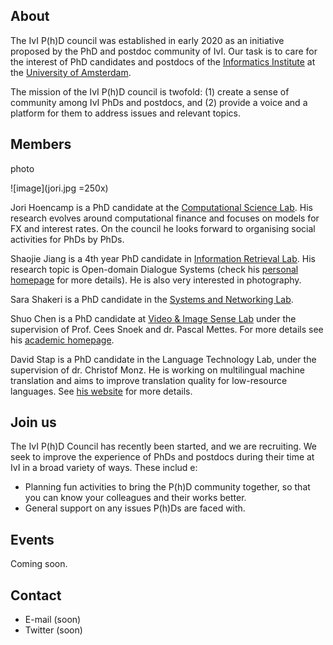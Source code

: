 ## About
The IvI P(h)D council was established in early 2020 as an initiative proposed by the PhD and postdoc community of IvI. Our task is to care for the interest of PhD candidates and postdocs of the [Informatics Institute](https://ivi.uva.nl) at the [University of Amsterdam](https://www.uva.nl).

The mission of the IvI P(h)D council is twofold: (1) create a sense of community among IvI PhDs and postdocs, and (2) provide a voice and a platform for them to address issues and relevant topics.

## Members
photo

![image](jori.jpg =250x)

Jori Hoencamp is a PhD candidate at the [Computational Science Lab](https://ivi.uva.nl/content/research-groups/computational-science/computational-science.html). His research evolves around computational finance and focuses on models for FX and interest rates. On the council he looks forward to organising social activities for PhDs by PhDs.

Shaojie Jiang is a 4th year PhD candidate in [Information Retrieval Lab](https://ilps.science.uva.nl). His research topic is Open-domain Dialogue Systems (check his [personal homepage](https://shaojiejiang.github.io/) for more details). He is also very interested in photography.

Sara Shakeri is a PhD candidate in the [Systems and Networking Lab](https://ivi.fnwi.uva.nl/sne/people/mns-people/).

Shuo Chen is a PhD candidate at [Video & Image Sense Lab](https://ivi.fnwi.uva.nl/vislab/) under the supervision of Prof. Cees Snoek and dr. Pascal Mettes. For more details see his [academic homepage](https://staff.fnwi.uva.nl/s.chen3/).

David Stap is a PhD candidate in the Language Technology Lab, under the supervision of dr. Christof Monz. He is working on multilingual machine translation and aims to improve translation quality for low-resource languages. See [his website](https://davidstap.github.io) for more details.

## Join us
The IvI P(h)D Council has recently been started, and we are recruiting. We seek to improve the experience of PhDs and postdocs during their time at IvI in a broad variety of ways. These includ  e:
- Planning fun activities to bring the P(h)D community together, so that you can know your colleagues and their works better.
- General support on any issues P(h)Ds are faced with.

## Events
Coming soon.

## Contact
- E-mail (soon)
- Twitter (soon)
